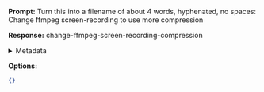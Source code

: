 **Prompt:**
Turn this into a filename of about 4 words, hyphenated, no spaces: Change ffmpeg screen-recording to use more compression

**Response:**
change-ffmpeg-screen-recording-compression

<details><summary>Metadata</summary>

- Duration: 1569 ms
- Datetime: 2023-07-13T10:50:13.732320
- Model: gpt-3.5-turbo-0613

</details>

**Options:**
```json
{}
```

